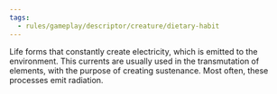 ```yaml
---
tags:
  - rules/gameplay/descriptor/creature/dietary-habit
---
```

Life forms that constantly create electricity, which is emitted to the environment. This currents are usually used in the transmutation of elements, with the purpose of creating sustenance. Most often, these processes emit radiation.